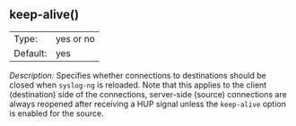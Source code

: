 ---
---
<!-- DISCLAIMER: This file is based on the syslog-ng Open Source Edition documentation https://github.com/balabit/syslog-ng-ose-guides/commit/2f4a52ee61d1ea9ad27cb4f3168b95408fddfdf2 and is used under the terms of The syslog-ng Open Source Edition Documentation License. The file has been modified by Axoflow. -->

## keep-alive()

|          |           |
| -------- | --------- |
| Type:    | yes or no |
| Default: | yes       |

*Description:* Specifies whether connections to destinations should be closed when `syslog-ng` is reloaded. Note that this applies to the client (destination) side of the connections, server-side (source) connections are always reopened after receiving a HUP signal unless the `keep-alive` option is enabled for the source.

